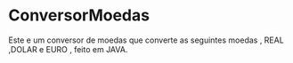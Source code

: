 # ConversorMoedas
Este e um conversor de moedas que converte as seguintes moedas , REAL ,DOLAR e EURO  , feito em JAVA.
